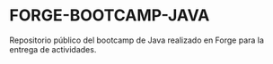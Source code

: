 # FORGE-BOOTCAMP-JAVA
Repositorio público del bootcamp de Java realizado en Forge para la entrega de actividades.

